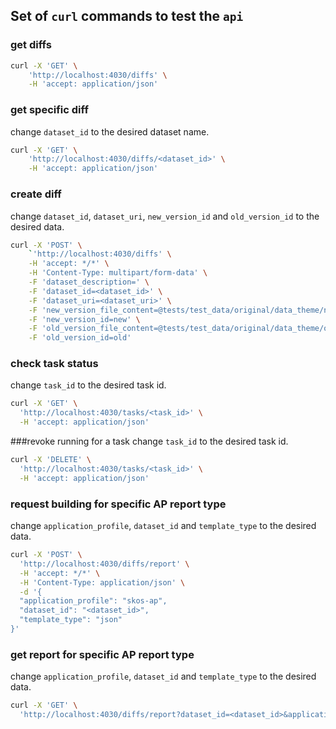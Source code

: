 ## Set of `curl` commands to test the `api`


### get diffs
```bash
curl -X 'GET' \
    'http://localhost:4030/diffs' \
    -H 'accept: application/json'
```

### get specific diff
change `dataset_id` to the desired dataset name.
```bash
curl -X 'GET' \
    'http://localhost:4030/diffs/<dataset_id>' \
    -H 'accept: application/json'
```

### create diff
change `dataset_id`, `dataset_uri`, `new_version_id` and `old_version_id` to the desired data.
```bash
curl -X 'POST' \
    `'http://localhost:4030/diffs' \
    -H 'accept: */*' \
    -H 'Content-Type: multipart/form-data' \
    -F 'dataset_description=' \
    -F 'dataset_id=<dataset_id>' \
    -F 'dataset_uri=<dataset_uri>' \
    -F 'new_version_file_content=@tests/test_data/original/data_theme/new-data-theme-skos-ap-act.rdf;type=application/rdf+xml' \
    -F 'new_version_id=new' \
    -F 'old_version_file_content=@tests/test_data/original/data_theme/old-data-theme-skos-ap-act.rdf;type=application/rdf+xml' \
    -F 'old_version_id=old'
```

### check task status
change `task_id` to the desired task id.
```bash
curl -X 'GET' \
  'http://localhost:4030/tasks/<task_id>' \
  -H 'accept: application/json'
```


###revoke running for a task
change `task_id` to the desired task id.
```bash
curl -X 'DELETE' \
  'http://localhost:4030/tasks/<task_id>' \
  -H 'accept: application/json'
```

### request building for specific AP report type
change `application_profile`, `dataset_id` and `template_type`  to the desired data.
```bash
curl -X 'POST' \
  'http://localhost:4030/diffs/report' \
  -H 'accept: */*' \
  -H 'Content-Type: application/json' \
  -d '{
  "application_profile": "skos-ap",
  "dataset_id": "<dataset_id>",
  "template_type": "json"
}'
```

### get report for specific AP report type
change `application_profile`, `dataset_id` and `template_type`  to the desired data.

```bash
curl -X 'GET' \
  'http://localhost:4030/diffs/report?dataset_id=<dataset_id>&application_profile=skos-ap&template_type=json'
```